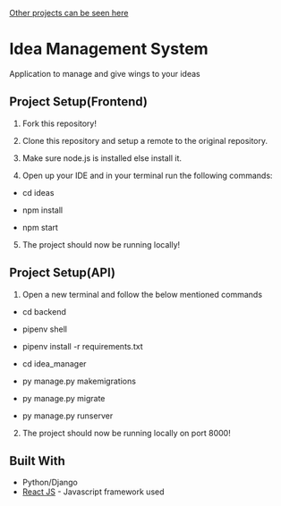 <a href="https://github.com/MohanChhabaria">Other projects can be seen here</a>

# Idea Management System

Application to manage and give wings to your ideas

## Project Setup(Frontend)

1. Fork this repository!

2. Clone this repository and setup a remote to the original repository.

3. Make sure node.js is installed else install it.

4. Open up your IDE and in your terminal run the following commands:

 * cd ideas

 * npm install

 * npm start

5. The project should now be running locally!


## Project Setup(API)

1. Open a new terminal and follow the below mentioned commands

 * cd backend

 * pipenv shell

 * pipenv install -r requirements.txt

 * cd idea_manager

 * py manage.py makemigrations

 * py manage.py migrate

 * py manage.py runserver

2. The project should now be running locally on port 8000!



## Built With

* Python/Django 
* [React JS](https://reactjs.org/) - Javascript framework used


